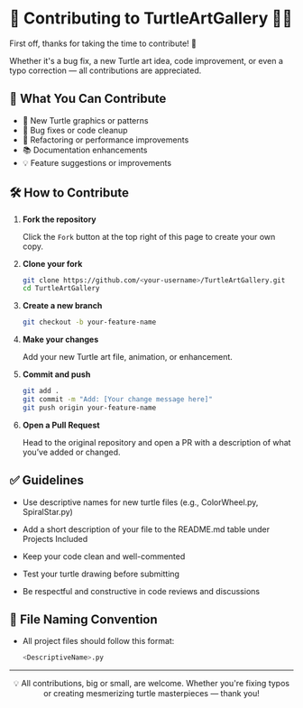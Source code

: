 # 🤝 Contributing to TurtleArtGallery 🐢🎨

First off, thanks for taking the time to contribute! 🎉

Whether it's a bug fix, a new Turtle art idea, code improvement, or even a typo correction — all contributions are appreciated.

## 🧰 What You Can Contribute

- 🐢 New Turtle graphics or patterns
- 🐞 Bug fixes or code cleanup
- 🧪 Refactoring or performance improvements
- 📚 Documentation enhancements
- 💡 Feature suggestions or improvements

## 🛠️ How to Contribute

1. **Fork the repository**

   Click the `Fork` button at the top right of this page to create your own copy.

2. **Clone your fork**

   ```bash
   git clone https://github.com/<your-username>/TurtleArtGallery.git
   cd TurtleArtGallery
   ```

3. **Create a new branch**

    ```bash
    git checkout -b your-feature-name
    ```

4. **Make your changes**
    
    Add your new Turtle art file, animation, or enhancement.

5. **Commit and push**

    ```bash
    git add .
    git commit -m "Add: [Your change message here]"
    git push origin your-feature-name
    ```

6. **Open a Pull Request**

    Head to the original repository and open a PR with a description of what you’ve added or changed.

## ✅ Guidelines

* Use descriptive names for new turtle files (e.g., ColorWheel.py, SpiralStar.py)

* Add a short description of your file to the README.md table under Projects Included

* Keep your code clean and well-commented

* Test your turtle drawing before submitting

* Be respectful and constructive in code reviews and discussions

## 🐢 File Naming Convention

* All project files should follow this format:

    ```bash
    <DescriptiveName>.py  
    ```

---

<p align="center">💡 All contributions, big or small, are welcome. Whether you're fixing typos or creating mesmerizing turtle masterpieces — thank you!</a></p>